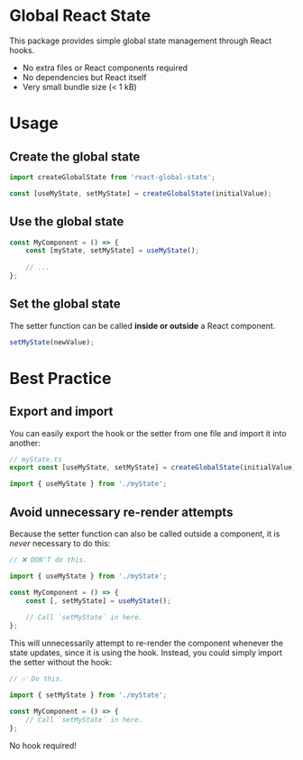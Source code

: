 # Global React State

This package provides simple global state management through React hooks.

* No extra files or React components required
* No dependencies but React itself
* Very small bundle size (< 1 kB)

# Usage

## Create the global state

```ts
import createGlobalState from 'react-global-state';

const [useMyState, setMyState] = createGlobalState(initialValue);
```

## Use the global state

```ts
const MyComponent = () => {
	const [myState, setMyState] = useMyState();
	
	// ...
};
```

## Set the global state

The setter function can be called **inside or outside** a React component.
```ts
setMyState(newValue);
```

# Best Practice

## Export and import

You can easily export the hook or the setter from one file and import it into another:

```ts
// myState.ts
export const [useMyState, setMyState] = createGlobalState(initialValue);
```

```ts
import { useMyState } from './myState';
```

## Avoid unnecessary re-render attempts

Because the setter function can also be called outside a component, it is _never_ necessary to do this:

```ts
// ❌ DON'T do this.

import { useMyState } from './myState';

const MyComponent = () => {
	const [, setMyState] = useMyState();
	
	// Call `setMyState` in here.
};
```

This will unnecessarily attempt to re-render the component whenever the state updates, since it is using the hook. Instead, you could simply import the setter without the hook:

```ts
// ✅ Do this.

import { setMyState } from './myState';

const MyComponent = () => {
	// Call `setMyState` in here.
};
```

No hook required!